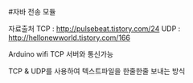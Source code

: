 #자바 전송 모듈

자료출처
TCP : http://pulsebeat.tistory.com/24
UDP : http://hellonewworld.tistory.com/166

Arduino wifi TCP 서버와 통신가능

TCP & UDP를 사용하여 텍스트파일을 한줄한줄 보내는 방식
